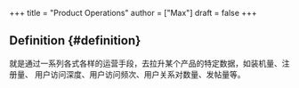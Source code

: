 +++
title = "Product Operations"
author = ["Max"]
draft = false
+++

## Definition {#definition}

就是通过一系列各式各样的运营手段，去拉升某个产品的特定数据，如装机量、注册量、
用户访问深度、用户访问频次、用户关系对数量、发帖量等。
